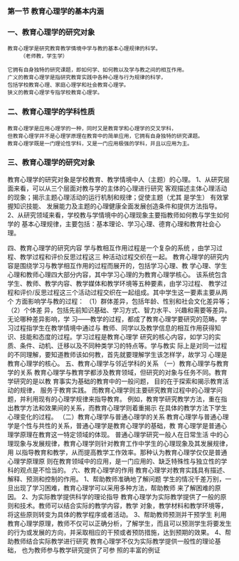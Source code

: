### 第一节 教育心理学的基本内涵
### 一、教育心理学的研究对象
    教育心理学是研究教育教学情境中学与教的基本心理规律的科学。
        （老师教，学生学）
    
    它拥有自身独特的研究课题，即如何学、如何教以及学与教之间的相互作用。
    广义的教育心理学是指研究教育实践中各种心理与行为规律的科学，
    包括学校教育心理、家庭心理学和社会教育心理学。
    狭义的教育心理学专指学校教育心理学。
    


### 二、教育心理学的学科性质
    教育心理学是应用心理学的一种，同时又是教育学和心理学的交叉学科，
    但教育心理学并不是心理学原理在教育中的简单应用，它拥有自身独特的研究课题。
    教育心理学既是一门理论性学科，又是一门应用极强的学科，并且以应用为主。

### 三、教育心理学的研究对象
教育心理学的研究对象是学校教育、教学情境中人（主题）的心理。
1、从研究层面来看，可以从三个层面对教与学的主体的心理进行研究
客观描述主体心理活动的现象；揭示主题心理活动的运行机制和规律；促使主题（尤其
是学生） 有效掌握知识技能、 发展能力及主题的心理健康全面发展创造条件和提供方法指导。
2、从研究领域来看，学校教与学情境中的心理现象主要指教师如何教与学生如何学的
基本心理规律，主要包括：基本理论、学习心理、德育心理和教育社会心理。


四、教育心理学的研究内容
学与教相互作用过程是一个复杂的系统 ，由学习过程、教学过程和评价反思过程这三
种活动过程交织在一起。
教育心理学的研究内容是围绕学习与教学相互作用的过程而展开的，包括学习心理、教
学心理、学生心理和教师心理四大部分内容，其中学习心理的为教育心理学核心。
该系统包含学生、教师、教学内容、教学媒体和教学环境等五种要素，由学习过程、
教学过程和评价/反思过程这三个活动过程交织在一起组成。其中学生这一要素主要从两个
方面影响学与教的过程： （1）群体差异，包括年龄、性别和社会文化差异等； （2）个体差
异，包括先前知识基础、学习方式、智力水平、兴趣和需要等差异。无论哪种差异影响，学
习——教学的过程，都成了教育心理学要研究的范畴。学习过程指学生在教学情境中通过与
教师、同学以及教学信息的相互作用获得知识、技能和态度的过程。学习过程是教育心理学
研究的核心内容，如学习的实质、条件、动机、迁移以及不同种类学习的特点等。学与教实
际上是对同一过程的不同理解，要知道教师该如何教，首先就要理解学生该怎样学，故学习
心理是教育心理学的核心。
五、教育心理学与邻近学科的关系
（一）教育心理学与教育学的关系
教育心理学与教育学都涉及教育领域，但研究的对象与任务不同。教育学研究的是以教
育事实为基础的教育中的一般问题， 目的在于探索和揭示教育活动的规律， 服务于教育实践。
而教育心理学则主要研究教育过程中的心理学问题，并利用现有的心理学规律来指导教育。
例如，教育学研究教学方法，重在指出教学方法和效果间的关系，而教育心理学则着重揭示
在具体的教学方法下学生心理变化的过程。
（二）教育心理学与普通心理学的关系
教育心理学与普通心理学是个性与共性的关系，普通心理学是教育心理学的基础，教
育心理学是普通心理学原理在教育这一特定领域的体现。 普通心理学研究一般人在日常生活
中的心理现象与发展规律，教育心理学则针对教育工作中学生的心理现象及其发展规律，用
以指导教育和教学，从而提高教学工作效率。那种认为教育心理学仅仅是普通心理学原理原
则在教育领域中的应用，是一门应用的、缺乏特殊性与独立性的学科的观点是不恰当的。
六、教育心理学的作用
教育心理学对教育实践具有描述、解释、预测和控制的作用。
1、帮助教师准确地了解问题
学生的情况千差万别，一旦出现了学习困难，教育心理学可以采用多种方法，帮助教师
来了解困难的原因。
2、为实际教学提供科学的理论指导
教育心理学为实际教学提供了一般的原则和技术。教师可以结合实际的教学内容，教学
对象，教学材料和教学环境等，将这些原则转变为具体的教学程序或者活动。
3、帮助教师预测并干预学生
利用教育心理学原理，教师不仅可以正确分析，了解学生，而且可以预测学生将要发生
的行为或发展的方向，并采取相应的干预或者预防措施，达到预期的效果。
4、帮助教师结合实际教学进行研究
教育心理学不仅为实际教学提供一般性的理论基础， 也为教师参与教学研究提供了可参
照的丰富的例证